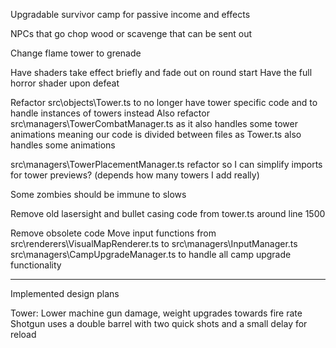 Upgradable survivor camp for passive income and effects

NPCs that go chop wood or scavenge that can be sent out

Change flame tower to grenade

Have shaders take effect briefly and fade out on round start
Have the full horror shader upon defeat

Refactor src\objects\Tower.ts to no longer have tower specific code and to handle instances of towers instead
Also refactor  
src\managers\TowerCombatManager.ts as it also handles some tower animations meaning our code is divided between files as Tower.ts also handles some animations

src\managers\TowerPlacementManager.ts refactor so I can simplify imports for tower previews? (depends how many towers I add really)

Some zombies should be immune to slows

Remove old lasersight and bullet casing code from tower.ts around line 1500

Remove obsolete code
Move input functions from src\renderers\VisualMapRenderer.ts to src\managers\InputManager.ts
src\managers\CampUpgradeManager.ts to handle all camp upgrade functionality

---

Implemented design plans

Tower:
Lower machine gun damage, weight upgrades towards fire rate
Shotgun uses a double barrel with two quick shots and a small delay for reload
